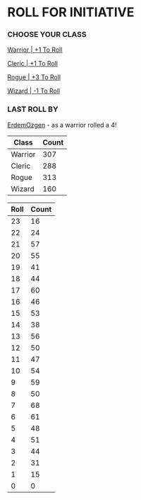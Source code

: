 # ROLL FOR INITIATIVE
### CHOOSE YOUR CLASS

[Warrior | +1 To Roll](https://github.com/benjaminsampica/benjaminsampica/issues/new?title=roll%7Cwarrior&body=Just+click+%27Submit+new+issue%27.)

[Cleric | +1 To Roll](https://github.com/benjaminsampica/benjaminsampica/issues/new?title=roll%7Ccleric&body=Just+click+%27Submit+new+issue%27.)

[Rogue | +3 To Roll](https://github.com/benjaminsampica/benjaminsampica/issues/new?title=roll%7Crogue&body=Just+click+%27Submit+new+issue%27.)

[Wizard | -1 To Roll](https://github.com/benjaminsampica/benjaminsampica/issues/new?title=roll%7Cwizard&body=Just+click+%27Submit+new+issue%27.)
### LAST ROLL BY
[ErdemOzgen](https://www.github.com/ErdemOzgen) - as a warrior rolled a 4!

|Class|Count|
|-|-|
|Warrior|307|
|Cleric|288|
|Rogue|313|
|Wizard|160|

|Roll|Count|
|-|-|
|23|16
|22|24
|21|57
|20|55
|19|41
|18|44
|17|60
|16|46
|15|53
|14|38
|13|56
|12|50
|11|47
|10|54
|9|59
|8|50
|7|68
|6|61
|5|48
|4|51
|3|44
|2|31
|1|15
|0|0
